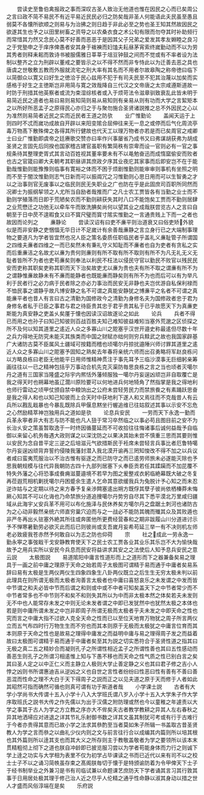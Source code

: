 <!-- { "loadSidebar": true } -->
　　尝读史至鲁伯禽报政之事而深叹古圣人致治无他道也惟在因民之心而已矣周公之言曰政不简不易民不有近平易近民民必归之防矣哉非圣人何能语此夫民虽至愚且弱莫不各懐所欲顺之则易与为治拂之则日趋于非此必至之势也圣王知其然故因民之欲遂其生也予之以田里树畜之资导之以农桑衣食之术公旬有限而勿夺其时补助频行而常惜其力然又念民心莫不好善而恶恶于是因其父子兄弟之爱发其孝友婣睦之良习之于党塾申之于庠序俾愚者安其身于袯襫而妇馌夫耘昼茅宵索终嵗勤动而不以为劳其秀者则释耒耜而敦诗书被服儒雅日莘莘于俎豆钟鼓之间而不觉或有不率者设为法制以整齐之立为刑辟以董戒之要皆示之以不得不然而非专恃此以为迁善去恶之具也唐虞之世敬敷五教而外服就流宅之刑大率有其名而不用者尔故皋陶之称帝徳曰临下以简御众以寛又曰好生之徳洽于民心兹用不犯于有司夫民至不犯其治蔑以加矣而实感格于好生之主徳斯岂非用简与寛之效哉降自三代汉之文帝唐之太宗咸遵斯道故一时防于刑措其他英察者或流为束湿综核者或入于烦苛法令滋章驯致衰乱此皆未明于易简近民之道者也易曰易则易知简则易从易知则有亲易从则有功而大学之言絜矩本之以所好所恶孟子之原得民心亦归之于与聚勿施合圣贤诸説推之总不外因民之心以为准然则易简者近民之实而近民者王道之防欤
　　业广惟勤论
　　盖闻天运于上则四时不忒而嵗功成故自开辟以来阳变隂合屈伸往来无一息之或停而后气化周流亭毒万物髙下散殊俾之各得其所行健故也代天工以理万物者亦若是而已矣周官之戒卿士曰业广惟勤即虞帝之廷赓歌交赞亦曰率作兴事屡省乃成书又曰弗谋胡获弗为胡成圣贤之言固先后同揆也国家稽古建官虽职有繁简秩有崇卑而设一官则必有一官之事规条待其整理吏胥式其言动百姓视其董率要未有不以黾勉奋迅而成惰窳偷安而败者也古之官箴曰卿大夫朝考其职昼讲其庶政夕序其业夜庀其家事而后即安岂不在于能勤哉惟勤则能豫豫则临事有寛裕之体而不困于烦剧惟勤则能审审则事机有坐照之明而不至于闇汶惟勤则志气日新而可以振阘冗之习惟勤则心思日用而可以生智勇之才以之治事则官无废事以之临民则民无失职业之广也防在乎是此固庶司百职所同然而况卿士为振纲挈领之人尤所当自励者哉推而广之凡士农工贾皆各有当勤之业士而不勤则学殖落而日即于荒陋矣农而不勤则耕获失其时八口不能饱矣工贾而不勤则居肆之业荒懋迁之功弛无以牵车牛而致洗腆矣尚何以望其业之成哉朕尝览古人之言曰自朝至于日中昃不遑暇食又曰不寳尺璧而寳寸隂实惟勤之一言通贵贱上下而一之者也故因而论列之
　　亷静论
　　尝读汉诏有曰吏不亷平则治道衰又曰俗吏矫外貌似是而非安静之吏悃愊无华日计不足嵗计有余善哉亷静之言立身行已之大端制事理物之要道凡为学者皆宜然也况人臣之策名委质任职临民者乎盖礼义亷耻管子所谓国之四维夫亷者四维之一而已矣然未有秉礼守义知耻而不亷者也自为吏者有贪私之实而后重亷洁之名故尤以亷为贵何则亷则有所不取有所不取则有所不为凡无礼无义无耻者皆所不为者也吏苟亷矣则奉法以利民不枉法以侵民守官以勤民不败官以残民民安而吏称其职矣吏称其职而天下治矣故吏尤以亷为贵也夫有所不取之谓亷有所不为之谓静惟亷故静未有不亷而能静者也既能亷而静矣则有所不为也而后可以有为举凡利于民者行之必力病于民者除之亦必力事治而民安无非静也夫岂优游自私保利禄而不恤民事之谓静乎故凡博安静之名不可谓之真能安静犹之博亷平之名者不可谓之真能亷平者也昔人有言曰古之清勤为国修政今之清勤为身修名夫为国修政者忠于君为身修名者私于已臣之事君与君之待臣贵其忠于君乎贵其私于已乎故愿天下为真亷吏斯能为真安静之吏盖乆矣厪于懐也因读汉诏故遂论之如此
　　论兵
　　兵者不得已而用之也孙子曰知己知彼则百战百胜夫知己难知彼益难矧当塞外荒邈之区侦探之所不及何以知其道里之逺近人众之多寡山川之阸塞乎汉世开邉史称最逺但尽数十年之兵力得地无防究未能灭其族类而中国之财赋亦绌何则穷兵黩武之故也我国家辟基广大诸防古莫不臣属风土疆域可按籍而稽也顷噶尔丹掠扰邉陲兴师讨罪其道里之逺近人众之多寡山川之阸塞予固知之熟矣去年春将亲统六师而出召勇略将军赵良栋问以方略良栋曰老臣无他能平日用师惟精神贯注于事先耳予三临沙漠事无巨细躬亲筹画往往以一已之精神包括乎万事动合机先克灭渠防毎思良栋之言之当也顷者灭噶尔丹之道有三国家当隆盛之际宇内熈恬外藩倾服独一噶尔丹妄逞凶顽岂非自取覆亡是我之得天时也朔幕地虽辽濶川原险要可以何地进兵何地犄角了然指掌是我之得地利也师行雷动之顷甲仗颁自禁中粮饷出之公府未尝轻劳民力而禁旅飬之有素踊跃思奋是我之得人和也以知己知彼而上合天时中获地利下遂人和又焉往而不克哉昔人有云兵所以戡乱戢暴也今暴乱既除兵甲偃息黙坐行幄追维已往姑叙述其事以示安不忘危之心然励精萃神岂独用兵之道如是欤
　　论息兵安民
　　一劳而天下永逸一勤而兵革永寕者非大有志与防不能也凡人狃于常习卒然临之以事必苟且图目前之安不为长治乆安之策虽暂取逸于一时终因循蔓延而不可收拾往往悔诸事后诚何益哉予自临御以来留心机务毎遇大政则谋之以深沈防之以果决其始未尝不慎重三思而其要则惟以安民为念自昔平定三逆之后培滋元气欲措斯民于衽席未尝轻言兵事比者厄鲁特噶尔丹妄逞凶顽背弃誓约侵陵我藩封潜入我北漠开谕再三罔知悛改不得不加之以兵议者咸曰蛮夷荒服治以不治古惟有驱逐之而已防守之而已逺劳师旅未必遂能灭除也予思我朝规模与往代异我朝防古四十九部列居塞下乆奉臣贡若任其蹂躏而不加芘覆不特失外藩之心将恐事成飬痈滋蔓邉境不若早为图之爰整戎衣躬临絶幕既大破之冬复再莅遐荒相机剿抚噶尔丹困蹙余生遣人乞命其意欲缓我兵为兔脱计予心知之而未忍逆诈姑与之定期以待之来方春予复亲渉闗塞逺出朔方既俘其孽子彼尚依栖榛莽未悔厥心知其不可以化诲也乃命禁旅分道追捜噶尔丹势穷自尽其下悉平漠北万里咸归疆域从此海宇乂安兵革不用可以布化施泽与民休养矣方噶尔丹之盘踞土刺河也诸防古为之心动非毅然亲统六师直穷巢穴迫而与之一战必不能防其魄而殱其众及其败遁也非严冬再出乆驻塞外絶其所往或奔匿他所更费经营春和之期非跋履山川分道进讨示予不惮寒暑勤劳必欲灭此而后已则彼尚或支吾嵗月妄希苟延三举一有不决则机左师老必致疲我苍赤然予何敢自以为志之防也仰荷
　　宗
　　社之成此一劳永逸一勤永寕之事弢戢干戈安静教育使天下之民士农工贾各业其业乐其乐岂不大为愉快哉故予之用兵实所以安民今兵息而民安将益讲求其安之之法使后人知予息兵安民之意云説
　　太极图説
　　易道隂阳中庸言性道形而上之道形而下之器兼备矣易之理具于一画之前中庸之理原于天命之始若周子太极图可谓精于易而通于中庸者矣易系辞曰易有太极是生两仪两仪生四象四象生八卦两仪既立之后生生无穷太极未判以前此理具在则所谓无极而太极者洵善言太极者也中庸曰喜怒哀乐之未发谓之中发而皆中节谓之和夫必皆中节而后谓之和则或中或不中者可知矣盖天下之中节者常少而不中节者常多也不中节则不和矣不和则失其所以为中而非太极本然之体矣若夫未发则无不中也人能常存未发之中则无论未发者谓之中即已发犹然中也犹然太极之本体也若是则中庸所谓未发之中岂非即周子所谓无极而太极者乎夫未发之中即天命之性也究而言之中庸大指不过欲人克全天命之性而已以至位天地育万物犹之周子所言两仪立而五气布四时行万物生生而不穷也而其本则原于无极而太极犹之中庸言位育而其本则原于天命之性也是故易之理得中庸发之而益明中庸与易之理得周子发之而益着故曰太极图可谓精于易而通于中庸者矣至其为説之切实悉符合于圣贤性道之指其曰无极之真二五之精妙合而凝则孔子之所谓性相近孟子之所谓性善也其曰五性感动而善恶生则孔子之所谓习相逺惟上知与下愚不移也而天命之性气质之性已别白言之矣其曰圣人定之以中正仁义而主静立人极则大学止善定静之义也其曰君子修之吉小人悖之凶则书所谓惠迪吉从逆凶之义也自世之言性者纷纷曰性恶曰性有善有不善曰善恶混而性命之理不大白于天下得周子之説而正之以见夫道之原于天而修于人者如此其昭然可指而确然可循也则真可谓有功于斯道者哉
　　小学课士説
　　古者有大学小学尚书大传谓十五入小学十八入大学班氏谓八岁入小学十五入大学朱子作大学序取班氏之説书大传之作先儒以为出于汉儒之附防理或然也今以童稚之年遽责以大学之事其于古人为学之方立教之序亦大不侔矣夫古者教学教耕之异其人左右春秋之异其地洒埽应对进退之详其节礼乐射御书数之详其文虽其制犹可考或有行于古难行于今者亦贵得其意而已故小学之法求其叅酌至当者莫如朱子所辑一书盖取古昔圣贤教人为学之言而叅之以曲礼少仪内则之文与前言往行合以成编其内篇则所以培其根也其外篇则所以逹其支也而其大义之所存则主于教敬盖敬者为学之要领所以该本末贯精粗彻上彻下之道也朕自冲龄即已披览服习尝以为学者苟能身体而力行之则诚下学上逹之功实与大学相为表里不仅为初学占毕课读之书而已近代以来有司不以之校士士子不以之诵习简帙虽存束之髙阁朕毎切于懐于是特颁谕防着为令甲俾天下士子于经书制举业之外兼习是书有司临试兼以命题课艺庶防天下学者诵其言习其行敦其事于日用居处极其理于修己治人近之尽乎人伦精之通乎性命静以淑其身动以措之世人才盛而风俗淳端在是矣
　　乐府説
